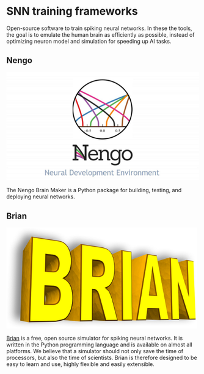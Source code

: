 # SNN training frameworks

Open-source software to train spiking neural networks. In these the tools, the goal is to emulate the human brain as efficiently as possible, instead of optimizing neuron model and simulation for speeding up AI tasks.

## Nengo

![nengo-image](../images/nengo.jpg)

The Nengo Brain Maker is a Python package for building, testing, and deploying neural networks.

## Brian

![brian-image](../images/brian.png)

[Brian](https://briansimulator.org/) is a free, open source simulator for spiking neural networks. It is written in the Python programming language and is available on almost all platforms. We believe that a simulator should not only save the time of processors, but also the time of scientists. Brian is therefore designed to be easy to learn and use, highly flexible and easily extensible.
